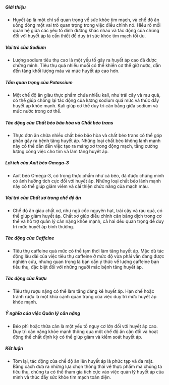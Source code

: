 ##### Giới thiệu
* Huyết áp là một chỉ số quan trọng về sức khỏe tim mạch, và chế độ ăn uống đóng một vai trò quan trọng trong việc điều chỉnh nó. Hiểu rõ mối quan hệ giữa các yếu tố dinh dưỡng khác nhau và tác động của chúng đối với huyết áp là cần thiết để duy trì sức khỏe tim mạch tối ưu.

##### Vai trò của Sodium
* Lượng sodium tiêu thụ cao là một yếu tố gây ra huyết áp cao đã được chứng minh. Tiêu thụ quá nhiều muối có thể khiến cơ thể giữ nước, dẫn đến tăng khối lượng máu và mức huyết áp cao hơn.

##### Tầm quan trọng của Potassium
* Một chế độ ăn giàu thực phẩm chứa nhiều kali, như trái cây và rau quả, có thể giúp chống lại tác động của lượng sodium quá mức và thúc đẩy huyết áp khỏe mạnh. Kali giúp cơ thể duy trì cân bằng giữa sodium và mức nước trong cơ thể.

##### Tác động của Chất béo bão hòa và Chất béo trans
* Thực đơn ăn chứa nhiều chất béo bão hòa và chất béo trans có thể góp phần gây ra bệnh tăng huyết áp. Những loại chất béo không lành mạnh này có thể dẫn đến việc tạo ra mảng xơ trong động mạch, tăng cường lượng công việc cho tim và làm tăng huyết áp.

##### Lợi ích của Axit béo Omega-3
* Axit béo Omega-3, có trong thực phẩm như cá béo, đã được chứng minh có ảnh hưởng tích cực đối với huyết áp. Những loại chất béo lành mạnh này có thể giúp giảm viêm và cải thiện chức năng của mạch máu.

##### Vai trò của Chất xơ trong chế độ ăn
* Chế độ ăn giàu chất xơ, như ngũ cốc nguyên hạt, trái cây và rau quả, có thể giúp giảm huyết áp. Chất xơ giúp điều chỉnh cân bằng dịch trong cơ thể và hỗ trợ quản lý cân nặng khỏe mạnh, cả hai đều quan trọng để duy trì mức huyết áp bình thường.

##### Tác động của Caffeine
* Tiêu thụ caffeine quá mức có thể tạm thời làm tăng huyết áp. Mặc dù tác động lâu dài của việc tiêu thụ caffeine ở mức độ vừa phải vẫn đang được nghiên cứu, nhưng quan trọng là bạn cần ý thức về lượng caffeine bạn tiêu thụ, đặc biệt đối với những người mắc bệnh tăng huyết áp.

##### Tác động của Rượu
* Tiêu thụ rượu nặng có thể làm tăng đáng kể huyết áp. Hạn chế hoặc tránh rượu là một khía cạnh quan trọng của việc duy trì mức huyết áp khỏe mạnh.

##### Ý nghĩa của việc Quản lý cân nặng
* Béo phì hoặc thừa cân là một yếu tố nguy cơ lớn đối với huyết áp cao. Duy trì cân nặng khỏe mạnh thông qua một chế độ ăn cân đối và hoạt động thể chất định kỳ có thể giúp giảm và kiểm soát huyết áp.

##### Kết luận
* Tóm lại, tác động của chế độ ăn lên huyết áp là phức tạp và đa mặt. Bằng cách đưa ra những lựa chọn thông thái về thực phẩm mà chúng ta tiêu thụ, chúng ta có thể tham gia tích cực vào việc quản lý huyết áp của mình và thúc đẩy sức khỏe tim mạch toàn diện.